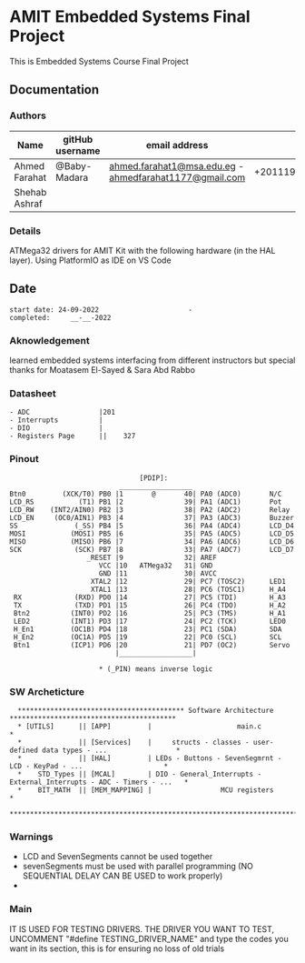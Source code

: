 # AMIT Embedded Systems Final Project

This is Embedded Systems Course Final Project

## Documentation

### Authors

| Name          | gitHub username | email address                                          |               |
|---------------|-----------------|--------------------------------------------------------|---------------|
| Ahmed Farahat | @Baby-Madara    | ahmed.farahat1@msa.edu.eg - ahmedfarahat1177@gmail.com | +201119027639 |
| Shehab Ashraf |                 |||







### Details

ATMega32 drivers for AMIT Kit with the following hardware (in the HAL layer). Using PlatformIO as IDE on VS Code

## Date

    start date: 24-09-2022                      -                  completed:     __-__-2022

### Aknowledgement

learned embedded systems interfacing from different instructors but special thanks for Moatasem El-Sayed & Sara Abd Rabbo

### Datasheet

    - ADC                 |201
    - Interrupts          |
    - DIO                 |
    - Registers Page      ||    327

### Pinout

                                    [PDIP]:
                               __________________
    Btn0         (XCK/T0) PB0 |1       @       40| PA0 (ADC0)       N/C
    LCD_RS           (T1) PB1 |2               39| PA1 (ADC1)       Pot
    LCD_RW    (INT2/AIN0) PB2 |3               38| PA2 (ADC2)       Relay
    LCD_EN     (OC0/AIN1) PB3 |4               37| PA3 (ADC3)       Buzzer
    SS              (_SS) PB4 |5               36| PA4 (ADC4)       LCD_D4
    MOSI           (MOSI) PB5 |6               35| PA5 (ADC5)       LCD_D5
    MISO           (MISO) PB6 |7               34| PA6 (ADC6)       LCD_D6
    SCK             (SCK) PB7 |8               33| PA7 (ADC7)       LCD_D7
                       _RESET |9               32| AREF
                          VCC |10   ATMega32   31| GND
                          GND |11              30| AVCC
                        XTAL2 |12              29| PC7 (TOSC2)      LED1
                        XTAL1 |13              28| PC6 (TOSC1)      H_A4
     RX             (RXD) PD0 |14              27| PC5 (TDI)        H_A3
     TX             (TXD) PD1 |15              26| PC4 (TDO)        H_A2
     Btn2          (INT0) PD2 |16              25| PC3 (TMS)        H_A1
     LED2          (INT1) PD3 |17              24| PC2 (TCK)        LED0
     H_En1         (OC1B) PD4 |18              23| PC1 (SDA)        SDA
     H_En2         (OC1A) PD5 |19              22| PC0 (SCL)        SCL
     Btn1          (ICP1) PD6 |20              21| PD7 (OC2)        Servo
                              |__________________|
                                                                         
                          * (_PIN) means inverse logic

### SW Archeticture

      ***************************************** Software Architecture *****************************************
      * [UTILS]      || [APP]         |                     main.c                                            *
      *              || [Services]    |     structs - classes - user-defined data types - ...                 *
      *              || [HAL]         | LEDs - Buttons - SevenSegmrnt - LCD - KeyPad - ...                    *
      *    STD_Types || [MCAL]        | DIO - General_Interrupts - External_Interrupts - ADC - Timers - ...   *
      *    BIT_MATH  || [MEM_MAPPING] |                 MCU registers                                         *
      *********************************************************************************************************

### Warnings

* LCD and SevenSegments cannot be used together
* sevenSegments must be used with parallel programming (NO SEQUENTIAL DELAY CAN BE USED to work properly)
*

### Main

IT IS USED FOR TESTING DRIVERS. THE DRIVER YOU WANT TO TEST, UNCOMMENT "#define TESTING_DRIVER_NAME" and type the codes you want in its section, this is for ensuring no loss of old trials
